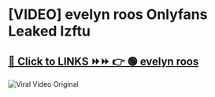 
 # [VIDEO] evelyn roos Onlyfans Leaked lzftu

## <h2><a href="https://clipsfans.com/evelyn_roos&ref=git">🔗 Click to LINKS ⏩⏩ 👉 🟢 evelyn roos </a></h2>

<a href="https://clipsfans.com/evelyn_roos&ref=git" rel="nofollow" data-target="animated-image.originalLink"><img src="https://i.ibb.co.com/xMMVF88/686577567.gif" alt="Viral Video Original" style="max-width: 100%; display: inline-block;" data-target="animated-image.originalImage"></a>

